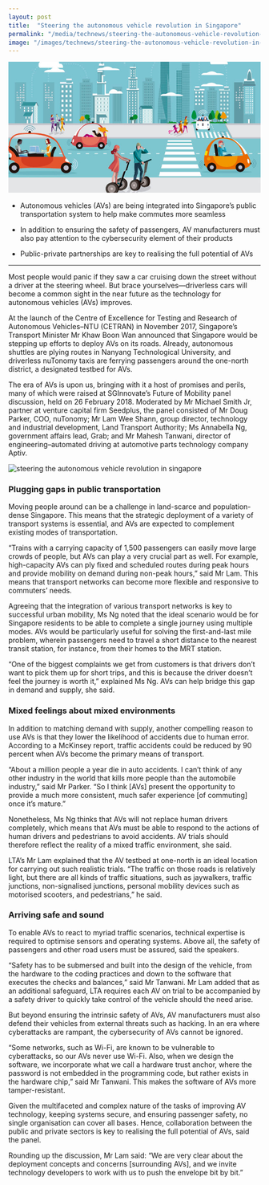 ```yaml
---
layout: post
title:  "Steering the autonomous vehicle revolution in Singapore"
permalink: "/media/technews/steering-the-autonomous-vehicle-revolution-in-singapore"
image: "/images/technews/steering-the-autonomous-vehicle-revolution-in-singapore-part-1.png"
---
```


![steering the autonomous vehicle revolution in singapore](/images/technews/steering-the-autonomous-vehicle-revolution-in-singapore-part-1.png)

* Autonomous vehicles (AVs) are being integrated into Singapore’s public transportation system to help make commutes more seamless

* In addition to ensuring the safety of passengers, AV manufacturers must also pay attention to the cybersecurity element of their products

* Public-private partnerships are key to realising the full potential of AVs

--- 

Most people would panic if they saw a car cruising down the street without a driver at the steering wheel. But brace yourselves—driverless cars will become a common sight in the near future as the technology for autonomous vehicles (AVs) improves.

At the launch of the Centre of Excellence for Testing and Research of Autonomous Vehicles–NTU (CETRAN) in November 2017, Singapore’s Transport Minister Mr Khaw Boon Wan announced that Singapore would be stepping up efforts to deploy AVs on its roads. Already, autonomous shuttles are plying routes in Nanyang Technological University, and driverless nuTonomy taxis are ferrying passengers around the one-north district, a designated testbed for AVs.

The era of AVs is upon us, bringing with it a host of promises and perils, many of which were raised at SGInnovate’s Future of Mobility panel discussion, held on 26 February 2018. Moderated by Mr Michael Smith Jr, partner at venture capital firm Seedplus, the panel consisted of Mr Doug Parker, COO, nuTonomy; Mr Lam Wee Shann, group director, technology and industrial development, Land Transport Authority; Ms Annabella Ng, government affairs lead, Grab; and Mr Mahesh Tanwani, director of engineering–automated driving at automotive parts technology company Aptiv.

![steering the autonomous vehicle revolution in singapore]({{site.baseurl}}/images/technews/steering-the-autonomous-vehicle-revolution-in-singapore-part-2.png)

### **Plugging gaps in public transportation**
Moving people around can be a challenge in land-scarce and population-dense Singapore. This means that the strategic deployment of a variety of transport systems is essential, and AVs are expected to complement existing modes of transportation.

“Trains with a carrying capacity of 1,500 passengers can easily move large crowds of people, but AVs can play a very crucial part as well. For example, high-capacity AVs can ply fixed and scheduled routes during peak hours and provide mobility on demand during non-peak hours,” said Mr Lam. This means that transport networks can become more flexible and responsive to commuters’ needs.

Agreeing that the integration of various transport networks is key to successful urban mobility, Ms Ng noted that the ideal scenario would be for Singapore residents to be able to complete a single journey using multiple modes. AVs would be particularly useful for solving the first-and-last mile problem, wherein passengers need to travel a short distance to the nearest transit station, for instance, from their homes to the MRT station.

“One of the biggest complaints we get from customers is that drivers don’t want to pick them up for short trips, and this is because the driver doesn’t feel the journey is worth it,” explained Ms Ng. AVs can help bridge this gap in demand and supply, she said.

### **Mixed feelings about mixed environments**
In addition to matching demand with supply, another compelling reason to use AVs is that they lower the likelihood of accidents due to human error. According to a McKinsey report, traffic accidents could be reduced by 90 percent when AVs become the primary means of transport.

“About a million people a year die in auto accidents. I can’t think of any other industry in the world that kills more people than the automobile industry,” said Mr Parker. “So I think [AVs] present the opportunity to provide a much more consistent, much safer experience [of commuting] once it’s mature.”

Nonetheless, Ms Ng thinks that AVs will not replace human drivers completely, which means that AVs must be able to respond to the actions of human drivers and pedestrians to avoid accidents. AV trials should therefore reflect the reality of a mixed traffic environment, she said.

LTA’s Mr Lam explained that the AV testbed at one-north is an ideal location for carrying out such realistic trials. “The traffic on those roads is relatively light, but there are all kinds of traffic situations, such as jaywalkers, traffic junctions, non-signalised junctions, personal mobility devices such as motorised scooters, and pedestrians,” he said.

### **Arriving safe and sound**
To enable AVs to react to myriad traffic scenarios, technical expertise is required to optimise sensors and operating systems. Above all, the safety of passengers and other road users must be assured, said the speakers.

“Safety has to be submersed and built into the design of the vehicle, from the hardware to the coding practices and down to the software that executes the checks and balances,” said Mr Tanwani. Mr Lam added that as an additional safeguard, LTA requires each AV on trial to be accompanied by a safety driver to quickly take control of the vehicle should the need arise.

But beyond ensuring the intrinsic safety of AVs, AV manufacturers must also defend their vehicles from external threats such as hacking. In an era where cyberattacks are rampant, the cybersecurity of AVs cannot be ignored.

“Some networks, such as Wi-Fi, are known to be vulnerable to cyberattacks, so our AVs never use Wi-Fi. Also, when we design the software, we incorporate what we call a hardware trust anchor, where the password is not embedded in the programming code, but rather exists in the hardware chip,” said Mr Tanwani. This makes the software of AVs more tamper-resistant.

Given the multifaceted and complex nature of the tasks of improving AV technology, keeping systems secure, and ensuring passenger safety, no single organisation can cover all bases. Hence, collaboration between the public and private sectors is key to realising the full potential of AVs, said the panel.

Rounding up the discussion, Mr Lam said: “We are very clear about the deployment concepts and concerns [surrounding AVs], and we invite technology developers to work with us to push the envelope bit by bit.”
